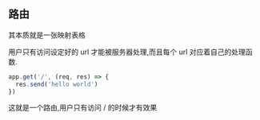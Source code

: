 ## 路由

其本质就是一张映射表格

用户只有访问设定好的 url 才能被服务器处理,而且每个 url 对应着自己的处理函数.

```javascript
app.get('/', (req, res) => {
  res.send('hello world')
})
```

这就是一个路由,用户只有访问 / 的时候才有效果

